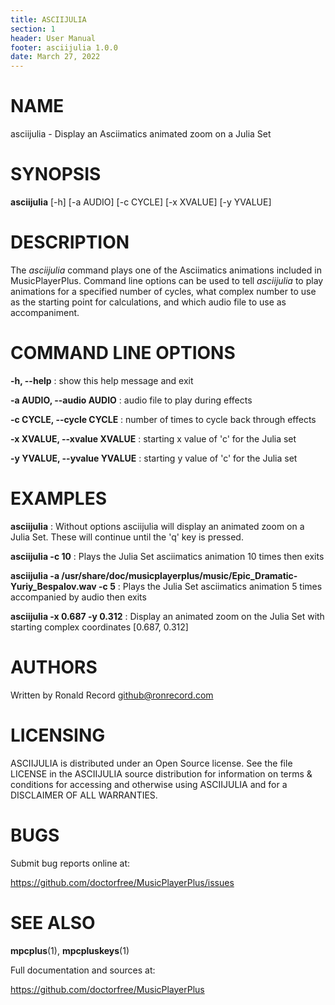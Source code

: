 ```yaml
---
title: ASCIIJULIA
section: 1
header: User Manual
footer: asciijulia 1.0.0
date: March 27, 2022
---
```

# NAME
asciijulia - Display an Asciimatics animated zoom on a Julia Set

# SYNOPSIS
**asciijulia** [-h] [-a AUDIO] [-c CYCLE] [-x XVALUE] [-y YVALUE]

# DESCRIPTION
The *asciijulia* command plays one of the Asciimatics animations included in
MusicPlayerPlus. Command line options can be used to tell *asciijulia* to play
animations for a specified number of cycles, what complex number to use as the
starting point for calculations, and which audio file to use as accompaniment.

# COMMAND LINE OPTIONS
**-h, --help**
: show this help message and exit

**-a AUDIO, --audio AUDIO**
: audio file to play during effects

**-c CYCLE, --cycle CYCLE**
: number of times to cycle back through effects

**-x XVALUE, --xvalue XVALUE**
: starting x value of 'c' for the Julia set

**-y YVALUE, --yvalue YVALUE**
: starting y value of 'c' for the Julia set

# EXAMPLES
**asciijulia**
: Without options asciijulia will display an animated zoom on a Julia Set. These will continue until the 'q' key is pressed.

**asciijulia -c 10**
: Plays the Julia Set asciimatics animation 10 times then exits 

**asciijulia -a /usr/share/doc/musicplayerplus/music/Epic_Dramatic-Yuriy_Bespalov.wav -c 5**
: Plays the Julia Set asciimatics animation 5 times accompanied by audio then exits 

**asciijulia -x 0.687 -y 0.312**
: Display an animated zoom on the Julia Set with starting complex coordinates [0.687, 0.312]

# AUTHORS
Written by Ronald Record github@ronrecord.com

# LICENSING
ASCIIJULIA is distributed under an Open Source license.
See the file LICENSE in the ASCIIJULIA source distribution
for information on terms &amp; conditions for accessing and
otherwise using ASCIIJULIA and for a DISCLAIMER OF ALL WARRANTIES.

# BUGS
Submit bug reports online at:

https://github.com/doctorfree/MusicPlayerPlus/issues

# SEE ALSO
**mpcplus**(1), **mpcpluskeys**(1)

Full documentation and sources at:

https://github.com/doctorfree/MusicPlayerPlus

